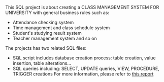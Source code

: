 This SQL project is about creating a CLASS MANAGEMENT SYSTEM FOR UNIVERSITY with general business rules such as: 
  - Attendance checking system
  - Time management and class schedule system
  - Student's studying result system
  - Teacher management system and so on

The projects has two related SQL files: 
  - SQL script includes database creation process: table creation, value insertion, table alterations...
  - SQL queries including: SELECT, UPDATE queries, VIEW, PROCEDURE, TRIGGER creations
 For more information, please refer to [this report](https://drive.google.com/file/d/1LxObzQG8l9eYsxzaa1zXd7qccQNbxiBq/view?usp=sharing)
